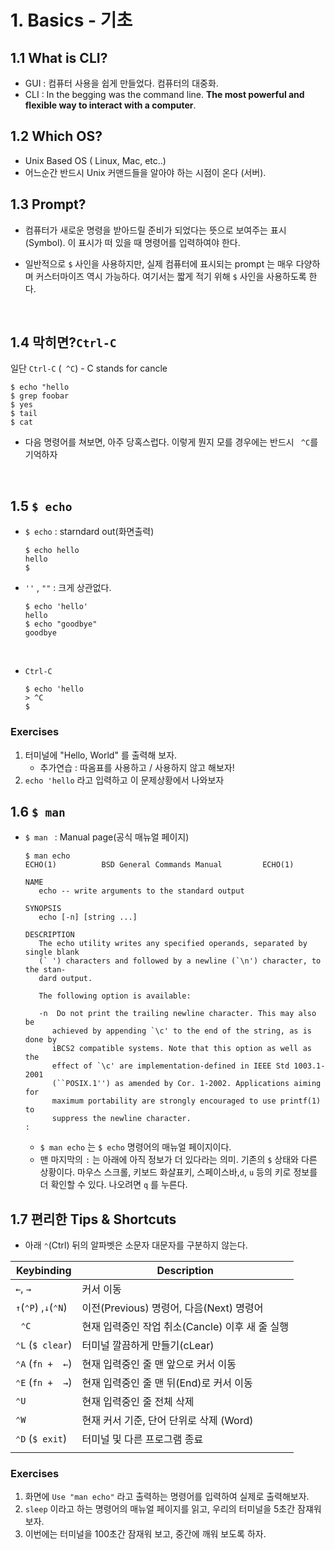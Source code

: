 # 1. Basics - 기초

## 1.1 What is CLI?

* GUI : 컴퓨터 사용을 쉽게 만들었다. 컴퓨터의 대중화.
* CLI : In the begging was the command line. **The most powerful and flexible way to interact with a computer**.

## 1.2 Which OS?

* Unix Based OS ( Linux, Mac, etc..)
*  어느순간 반드시 Unix 커맨드들을 알아야 하는 시점이 온다 (서버).



## 1.3 Prompt?

* 컴퓨터가 새로운 명령을 받아드릴 준비가 되었다는 뜻으로 보여주는 표시(Symbol). 이 표시가 떠 있을 때 명령어를 입력하여야 한다.

* 일반적으로 `$` 사인을 사용하지만, 실제 컴퓨터에 표시되는 prompt 는 매우 다양하며 커스터마이즈 역시 가능하다. 여기서는 짧게 적기 위해 `$` 사인을 사용하도록 한다.

  ​

## 1.4 막히면?`Ctrl-C`

일단 `Ctrl-C` (` ^C`) - C stands for cancle

```shell
$ echo "hello
$ grep foobar
$ yes
$ tail
$ cat
```

* 다음 명령어를 쳐보면, 아주 당혹스럽다. 이렇게 뭔지 모를 경우에는 반드시 ` ^C`를 기억하자

  ​

## 1.5 `$ echo`

* `$ echo` : starndard out(화면출력)

  ```shell
  $ echo hello
  hello
  $
  ```


* `''` , `""` : 크게 상관없다.

  ```shell
  $ echo 'hello'
  hello
  $ echo "goodbye"
  goodbye
  ```

  ​

* `Ctrl-C`

  ```shell
  $ echo 'hello
  > ^C
  $
  ```

### Exercises

1. 터미널에 "Hello, World" 를 출력해 보자.
   * 추가연습 : 따옴표를 사용하고 / 사용하지 않고 해보자!
2. `echo 'hello` 라고 입력하고 이 문제상황에서 나와보자



## 1.6 `$ man`

* `$ man ` : Manual page(공식 매뉴얼 페이지)

  ```shell
  $ man echo
  ECHO(1)          BSD General Commands Manual         ECHO(1)

  NAME
     echo -- write arguments to the standard output

  SYNOPSIS
     echo [-n] [string ...]

  DESCRIPTION
     The echo utility writes any specified operands, separated by single blank
     (` ') characters and followed by a newline (`\n') character, to the stan-
     dard output.

     The following option is available:

     -n  Do not print the trailing newline character. This may also be
        achieved by appending `\c' to the end of the string, as is done by
        iBCS2 compatible systems. Note that this option as well as the
        effect of `\c' are implementation-defined in IEEE Std 1003.1-2001
        (``POSIX.1'') as amended by Cor. 1-2002. Applications aiming for
        maximum portability are strongly encouraged to use printf(1) to
        suppress the newline character.
  :                                                                             
  ```

  * `$ man echo` 는 `$ echo` 명령어의 매뉴얼 페이지이다.
  * 맨 마지막의 `:` 는 아래에 아직 정보가 더 있다라는 의미. 기존의 `$` 상태와 다른 상황이다. 마우스 스크롤, 키보드 화살표키, 스페이스바,`d`, `u` 등의 키로 정보를 더 확인할 수 있다. 나오려면 `q` 를 누른다.



## 1.7 편리한 Tips & Shortcuts

* 아래 `⌃`(Ctrl) 뒤의 알파벳은 소문자 대문자를 구분하지 않는다.

| Keybinding           | Description                                     |
| -------------------- | ----------------------------------------------- |
| ``←``,  `→`          | 커서 이동                                       |
| `↑`(`⌃P`) ,`↓`(`⌃N`) | 이전(Previous) 명령어, 다음(Next) 명령어        |
| ` ⌃C`                | 현재 입력중인 작업 취소(Cancle) 이후 새 줄 실행 |
| `⌃L`  (`$ clear`)    | 터미널 깔끔하게 만들기(cLear)                   |
| `⌃A` (`fn +  ←`)     | 현재 입력중인 줄 맨 앞으로 커서 이동            |
| `⌃E` (`fn +  →`)     | 현재 입력중인 줄 맨 뒤(End)로 커서 이동         |
| `⌃U`                 | 현재 입력중인 줄 전체 삭제                      |
| `⌃W`                 | 현재 커서 기준, 단어 단위로 삭제 (Word)         |
| `⌃D` (`$ exit`)      | 터미널 및 다른 프로그램 종료                    |
|                      |                                                 |

### Exercises

1. 화면에 `Use "man echo"` 라고 출력하는 명령어를 입력하여 실제로 출력해보자.
2. `sleep` 이라고 하는 명령어의 매뉴얼 페이지를 읽고, 우리의 터미널을 5초간 잠쟤워 보자.
3. 이번에는 터미널을 100초간 잠재워 보고, 중간에 깨워 보도록 하자.